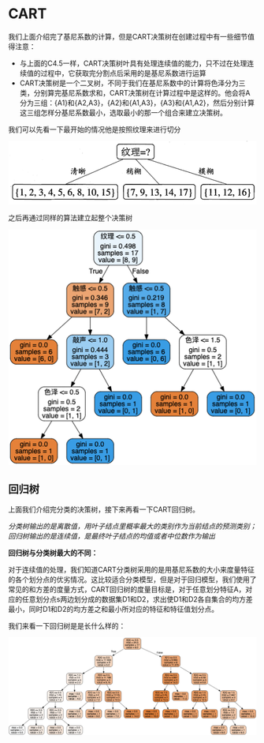 # CART

我们上面介绍完了基尼系数的计算，但是CART决策树在创建过程中有一些细节值得注意：

* 与上面的C4.5一样，CART决策树叶具有处理连续值的能力，只不过在处理连续值的过程中，它获取完分割点后采用的是基尼系数进行运算
* CART决策树是一个二叉树，不同于我们在基尼系数中的计算将色泽分为三类，分别算完基尼系数求和，CART决策树在计算过程中是这样的。他会将A分为三组：{A1}和{A2,A3}，{A2}和{A1,A3}，{A3}和{A1,A2}，然后分别计算这三组怎样分基尼系数最小，选取最小的那一个组合来建立决策树。

我们可以先看一下最开始的情况他是按照纹理来进行切分

![](.gitbook/assets/image%20%2813%29.png)

之后再通过同样的算法建立起整个决策树

![](.gitbook/assets/image%20%283%29.png)

## **回归树**

上面我们介绍完分类的决策树，接下来再看一下CART回归树。

_分类树输出的是离散值，用叶子结点里概率最大的类别作为当前结点的预测类别；回归树输出的是连续值，是最终叶子结点的均值或者中位数作为输出_

**回归树与分类树最大的不同：**

对于连续值的处理，我们知道CART分类树采用的是用基尼系数的大小来度量特征的各个划分点的优劣情况。这比较适合分类模型，但是对于回归模型，我们使用了常见的和方差的度量方式，CART回归树的度量目标是，对于任意划分特征A，对应的任意划分点s两边划分成的数据集D1和D2，求出使D1和D2各自集合的均方差最小，同时D1和D2的均方差之和最小所对应的特征和特征值划分点。

我们来看一下回归树是是长什么样的：

![](.gitbook/assets/image%20%288%29.png)

